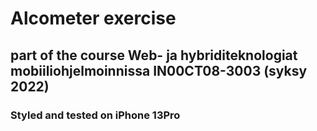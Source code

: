 # Alcometer exercise 
## part of the course Web- ja hybriditeknologiat mobiiliohjelmoinnissa IN00CT08-3003 (syksy 2022)

### Styled and tested on iPhone 13Pro 

